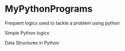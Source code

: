 # MyPythonPrograms
Frequent logics used to tackle a problem using python 

Simple Python logics

Data Structures in Python
